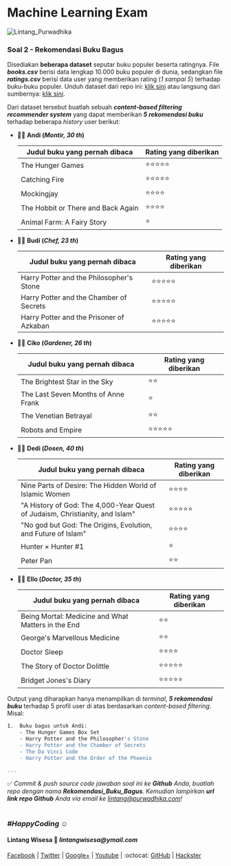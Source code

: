 # Machine Learning Exam

![Lintang_Purwadhika](https://static.wixstatic.com/media/2e6af2_f69a4271c3534ae1869a7ed63e278b2b~mv2.png/v1/fill/w_246,h_39,al_c,usm_0.66_1.00_0.01/2e6af2_f69a4271c3534ae1869a7ed63e278b2b~mv2.png)

### **Soal 2 - Rekomendasi Buku Bagus**

Disediakan __beberapa dataset__ seputar buku populer beserta ratingnya. File **_books.csv_** berisi data lengkap 10.000 buku populer di dunia, sedangkan file _**ratings.csv**_ berisi data user yang memberikan rating (_1 sampai 5_) terhadap buku-buku populer. Unduh dataset dari repo ini: [klik sini](./Dataset_2) atau langsung dari sumbernya: [klik sini](https://github.com/zygmuntz/goodbooks-10k).

Dari dataset tersebut buatlah sebuah __*content-based filtering recommender system*__ yang dapat memberikan __*5 rekomendasi buku*__ terhadap beberapa _history_ user berikut:

- 👨‍🔧 __Andi (*Montir, 30 th*)__

    Judul buku yang pernah dibaca | Rating yang diberikan
    -----|-----
    The Hunger Games | ⭐⭐⭐⭐⭐
    Catching Fire | ⭐⭐⭐⭐⭐
    Mockingjay | ⭐⭐⭐⭐
    The Hobbit or There and Back Again | ⭐⭐⭐⭐
    Animal Farm: A Fairy Story | ⭐

- 👨‍🍳 __Budi (*Chef, 23 th*)__

    Judul buku yang pernah dibaca | Rating yang diberikan
    -----|-----
    Harry Potter and the Philosopher's Stone | ⭐⭐⭐⭐⭐
    Harry Potter and the Chamber of Secrets | ⭐⭐⭐⭐⭐
    Harry Potter and the Prisoner of Azkaban | ⭐⭐⭐⭐⭐
    
- 👨‍🌾 __Ciko (*Gardener, 26 th*)__

    Judul buku yang pernah dibaca | Rating yang diberikan
    -----|-----
    The Brightest Star in the Sky | ⭐⭐
    The Last Seven Months of Anne Frank | ⭐
    The Venetian Betrayal | ⭐⭐
    Robots and Empire | ⭐⭐⭐⭐⭐

- 👨‍🎓 __Dedi (*Dosen, 40 th*)__

    Judul buku yang pernah dibaca | Rating yang diberikan
    -----|-----
    Nine Parts of Desire: The Hidden World of Islamic Women | ⭐⭐⭐⭐
    "A History of God: The 4,000-Year Quest of Judaism, Christianity, and Islam" | ⭐⭐⭐⭐⭐
    "No god but God: The Origins, Evolution, and Future of Islam" | ⭐⭐⭐⭐
    Hunter × Hunter #1 | ⭐ 
    Peter Pan | ⭐⭐

- 👨‍⚕ __Ello (*Doctor, 35 th*)__

    Judul buku yang pernah dibaca | Rating yang diberikan
    -----|-----
    Being Mortal: Medicine and What Matters in the End | ⭐⭐ 
    George's Marvellous Medicine | ⭐⭐
    Doctor Sleep | ⭐⭐⭐⭐
    The Story of Doctor Dolittle | ⭐⭐⭐⭐⭐
    Bridget Jones's Diary | ⭐⭐⭐⭐⭐

Output yang diharapkan hanya menampilkan di _terminal_, __*5 rekomendasi buku*__ terhadap 5 profil user di atas berdasarkan _content-based filtering_. Misal:

```bash
1.  Buku bagus untuk Andi:
    - The Hunger Games Box Set
    - Harry Potter and the Philosopher's Stone
    - Harry Potter and the Chamber of Secrets
    - The Da Vinci Code
    - Harry Potter and the Order of the Phoenix

... 
```

✅ _Commit & push source code jawaban soal ini ke __Github__ Anda, buatlah repo dengan nama __Rekomendasi_Buku_Bagus__. Kemudian lampirkan __url link repo Github__ Anda via email ke lintang@purwadhika.com!_

#

### *__#HappyCoding__* :relaxed:

#### Lintang Wisesa :love_letter: _lintangwisesa@ymail.com_

[Facebook](https://www.facebook.com/lintangbagus) | 
[Twitter](https://twitter.com/Lintang_Wisesa) |
[Google+](https://plus.google.com/u/0/+LintangWisesa1) |
[Youtube](https://www.youtube.com/user/lintangbagus) | 
:octocat: [GitHub](https://github.com/LintangWisesa) |
[Hackster](https://www.hackster.io/lintangwisesa)